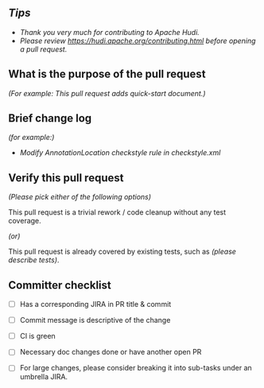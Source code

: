 ## *Tips*
- *Thank you very much for contributing to Apache Hudi.*
- *Please review https://hudi.apache.org/contributing.html before opening a pull request.*

## What is the purpose of the pull request

*(For example: This pull request adds quick-start document.)*

## Brief change log

*(for example:)*
  - *Modify AnnotationLocation checkstyle rule in checkstyle.xml*

## Verify this pull request

*(Please pick either of the following options)*

This pull request is a trivial rework / code cleanup without any test coverage.

*(or)*

This pull request is already covered by existing tests, such as *(please describe tests)*.

## Committer checklist

 - [ ] Has a corresponding JIRA in PR title & commit
 
 - [ ] Commit message is descriptive of the change
 
 - [ ] CI is green

 - [ ] Necessary doc changes done or have another open PR
       
 - [ ] For large changes, please consider breaking it into sub-tasks under an umbrella JIRA.